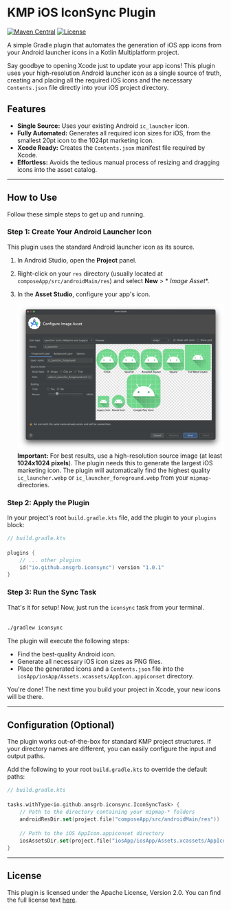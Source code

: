 # KMP iOS IconSync Plugin

[![Maven Central](https://img.shields.io/maven-central/v/io.github.ansgrb/iconsync?style=for-the-badge)](https://search.maven.org/artifact/io.github.ansgrb/iconsync)
[![License](https://img.shields.io/badge/License-Apache_2.0-blue.svg?style=for-the-badge)](https://www.apache.org/licenses/LICENSE-2.0)

A simple Gradle plugin that automates the generation of iOS app icons from your Android launcher icons in a Kotlin
Multiplatform project.

Say goodbye to opening Xcode just to update your app icons! This plugin uses your high-resolution Android launcher icon
as a single source of truth, creating and placing all the required iOS icons and the necessary `Contents.json` file
directly into your iOS project directory.

## Features

* **Single Source:** Uses your existing Android `ic_launcher` icon.
* **Fully Automated:** Generates all required icon sizes for iOS, from the smallest 20pt icon to the 1024pt marketing
  icon.
* **Xcode Ready:** Creates the `Contents.json` manifest file required by Xcode.
* **Effortless:** Avoids the tedious manual process of resizing and dragging icons into the asset catalog.

---

## How to Use

Follow these simple steps to get up and running.

### Step 1: Create Your Android Launcher Icon

This plugin uses the standard Android launcher icon as its source.

1. In Android Studio, open the **Project** panel.
2. Right-click on your `res` directory (usually located at `composeApp/src/androidMain/res`) and select **New** > *
   *Image Asset**.
3. In the **Asset Studio**, configure your app's icon.

   ![Asset Studio Screenshot](docs/new-image-asset-studio.png)
   **Important:** For best results, use a high-resolution source image (at least **1024x1024 pixels**). The plugin needs
   this to generate the largest iOS marketing icon. The plugin will automatically find the highest quality
   `ic_launcher.webp` or `ic_launcher_foreground.webp` from your `mipmap-` directories.

### Step 2: Apply the Plugin

In your project's root `build.gradle.kts` file, add the plugin to your `plugins` block:

```kotlin
// build.gradle.kts

plugins {
	// ... other plugins
	id("io.github.ansgrb.iconsync") version "1.0.1"
}
```

### Step 3: Run the Sync Task

That's it for setup! Now, just run the `iconsync` task from your terminal.

```bash

./gradlew iconsync

```

The plugin will execute the following steps:

* Find the best-quality Android icon.
* Generate all necessary iOS icon sizes as PNG files.
* Place the generated icons and a `Contents.json` file into the `iosApp/iosApp/Assets.xcassets/AppIcon.appiconset`
  directory.

You're done! The next time you build your project in Xcode, your new icons will be there.

---

## Configuration (Optional)

The plugin works out-of-the-box for standard KMP project structures. If your directory names are different, you can
easily configure the input and output paths.

Add the following to your root `build.gradle.kts` to override the default paths:

```kotlin
// build.gradle.kts

tasks.withType<io.github.ansgrb.iconsync.IconSyncTask> {
	// Path to the directory containing your mipmap-* folders
	androidResDir.set(project.file("composeApp/src/androidMain/res"))

	// Path to the iOS AppIcon.appiconset directory
	iosAssetsDir.set(project.file("iosApp/iosApp/Assets.xcassets/AppIcon.appiconset"))
}
```

---

## License

This plugin is licensed under the Apache License, Version 2.0. You can find the full license
text [here](https://www.apache.org/licenses/LICENSE-2.0.txt).


